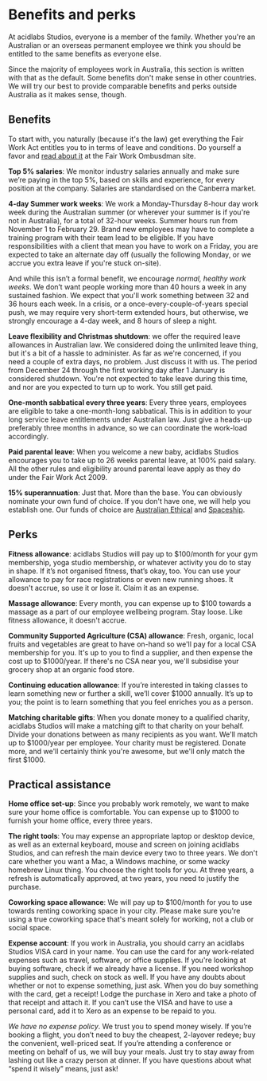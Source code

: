# Benefits and perks

At acidlabs Studios, everyone is a member of the family. Whether you're an Australian or an overseas permanent employee we think you should be entitled to the same benefits as everyone else.

Since the majority of employees work in Australia, this section is written with that as the default. Some benefits don't make sense in other countries. We will try our best to provide comparable benefits and perks outside Australia as it makes sense, though.

## Benefits

To start with, you naturally (because it's the law) get everything the Fair Work Act entitles you to in terms of leave and conditions. Do yourself a favor and [read about it](https://www.fairwork.gov.au/) at the Fair Work Ombusdman site.

__Top 5% salaries__: We monitor industry salaries annually and make sure we’re paying in the top 5%, based on skills and experience, for every position at the company. Salaries are standardised on the Canberra market.

__4-day Summer work weeks__: We work a Monday-Thursday 8-hour day work week during the Australian summer (or wherever your summer is if you're not in Australia), for a total of 32-hour weeks. Summer hours run from November 1 to February 29. Brand new employees may have to complete a training program with their team lead to be eligible. If you have responsibilities with a client that mean you have to work on a Friday, you are expected to take an alternate day off (usually the following Monday, or we accrue you extra leave if you're stuck on-site).

And while this isn’t a formal benefit, we encourage _normal, healthy work weeks_. We don’t want people working more than 40 hours a week in any sustained fashion. We expect that you'll work something between 32 and 36 hours each week. In a crisis, or a once-every-couple-of-years special push, we may require very short-term extended hours, but otherwise, we strongly encourage a 4-day week, and 8 hours of sleep a night.

__Leave flexibility and Christmas shutdown__: we offer the required leave allowances in Australian law. We considered doing the unlimited leave thing, but it's a bit of a hassle to administer. As far as we're concerned, if you need a couple of extra days, no problem. Just discuss it with us. The period from December 24 through the first working day after 1 January is considered shutdown. You're not expected to take leave during this time, and nor are you expected to turn up to work. You still get paid.

__One-month sabbatical every three years__: Every three years, employees are eligible to take a one-month-long sabbatical. This is in addition to your long service leave entitlements under Australian law. Just give a heads-up preferably three months in advance, so we can coordinate the work-load accordingly.

__Paid parental leave__: When you welcome a new baby, acidlabs Studios encourages you to take up to 26 weeks parental leave, at 100% paid salary. All the other rules and eligibility around parental leave apply as they do under the Fair Work Act 2009.

__15% superannuation__: Just that. More than the base. You can obviously nominate your own fund of choice. If you don't have one, we will help you establish one. Our funds of choice are [Australian Ethical](https://www.australianethical.com.au/) and [Spaceship](https://www.spaceship.com.au/).

## Perks

__Fitness allowance__: acidlabs Studios will pay up to $100/month for your gym membership, yoga studio membership, or whatever activity you do to stay in shape. If it’s not organised fitness, that’s okay, too. You can use your allowance to pay for race registrations or even new running shoes.  It doesn't accrue, so use it or lose it. Claim it as an expense.

__Massage allowance__: Every month, you can expense up to $100 towards a massage as a part of our employee wellbeing program. Stay loose. Like fitness allowance, it doesn't accrue.

__Community Supported Agriculture (CSA) allowance__: Fresh, organic, local fruits and vegetables are great to have on-hand so we'll pay for a local CSA membership for you. It's up to you to find a supplier, and then expense the cost up to $1000/year. If there's no CSA near you, we'll subsidise your grocery shop at an organic food store.

__Continuing education allowance__: If you’re interested in taking classes to learn something new or further a skill, we’ll cover $1000 annually. It’s up to you; the point is to learn something that you feel enriches you as a person.

__Matching charitable gifts__: When you donate money to a qualified charity, acidlabs Studios will make a matching gift to that charity on your behalf. Divide your donations between as many recipients as you want. We'll match up to $1000/year per employee. Your charity must be registered. Donate more, and we'll certainly think you're awesome, but we'll only match the first $1000.

## Practical assistance

__Home office set-up__: Since you probably work remotely, we want to make sure your home office is comfortable. You can expense up to $1000 to furnish your home office, every three years.

__The right tools__: You may expense an appropriate laptop or desktop device, as well as an external keyboard, mouse and screen on joining acidlabs Studios, and can refresh the main device every two to three years. We don't care whether you want a Mac, a Windows machine, or some wacky homebrew Linux thing. You choose the right tools for you. At three years, a refresh is automatically approved, at two years, you need to justify the purchase.

__Coworking space allowance__: We will pay up to $100/month for you to use towards renting coworking space in your city. Please make sure you're using a true coworking space that's meant solely for working, not a club or social space.

__Expense account__: If you work in Australia, you should carry an acidlabs Studios VISA card in your name. You can use the card for any work-related expenses such as travel, software, or office supplies. If you're looking at buying software, check if we already have a license. If you need workshop supplies and such, check on stock as well. If you have any doubts about whether or not to expense something, just ask. When you do buy something with the card, get a receipt! Lodge the purchase in Xero and take a photo of that receipt and attach it. If you can’t use the VISA and have to use a personal card, add it to Xero as an expense to be repaid to you.

_We have no expense policy_. We trust you to spend money wisely. If you’re booking a flight, you don’t need to buy the cheapest, 2-layover redeye; buy the convenient, well-priced seat. If you’re attending a conference or meeting on behalf of us, we will buy your meals. Just try to stay away from lashing out like a crazy person at dinner. If you have questions about what “spend it wisely” means, just ask!
